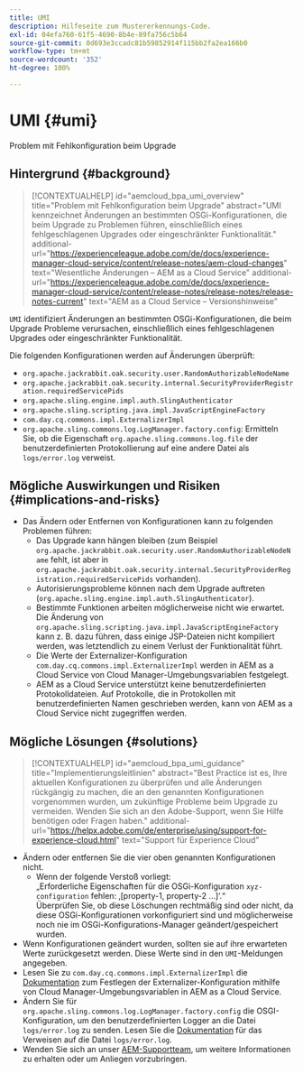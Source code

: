 ```yaml
---
title: UMI
description: Hilfeseite zum Mustererkennungs-Code.
exl-id: 04efa760-61f5-4690-8b4e-89fa756c5b64
source-git-commit: 0d693e3ccadc81b59852914f115bb2fa2ea166b0
workflow-type: tm+mt
source-wordcount: '352'
ht-degree: 100%

---
```


# UMI {#umi}

Problem mit Fehlkonfiguration beim Upgrade

## Hintergrund {#background}

>[!CONTEXTUALHELP]
>id="aemcloud_bpa_umi_overview"
>title="Problem mit Fehlkonfiguration beim Upgrade"
>abstract="UMI kennzeichnet Änderungen an bestimmten OSGi-Konfigurationen, die beim Upgrade zu Problemen führen, einschließlich eines fehlgeschlagenen Upgrades oder eingeschränkter Funktionalität."
>additional-url="https://experienceleague.adobe.com/de/docs/experience-manager-cloud-service/content/release-notes/aem-cloud-changes" text="Wesentliche Änderungen – AEM as a Cloud Service"
>additional-url="https://experienceleague.adobe.com/de/docs/experience-manager-cloud-service/content/release-notes/release-notes/release-notes-current" text="AEM as a Cloud Service – Versionshinweise"

`UMI` identifiziert Änderungen an bestimmten OSGi-Konfigurationen, die beim Upgrade Probleme verursachen, einschließlich eines fehlgeschlagenen Upgrades oder eingeschränkter Funktionalität.

Die folgenden Konfigurationen werden auf Änderungen überprüft:

* `org.apache.jackrabbit.oak.security.user.RandomAuthorizableNodeName`
* `org.apache.jackrabbit.oak.security.internal.SecurityProviderRegistration.requiredServicePids`
* `org.apache.sling.engine.impl.auth.SlingAuthenticator`
* `org.apache.sling.scripting.java.impl.JavaScriptEngineFactory`
* `com.day.cq.commons.impl.ExternalizerImpl`
* `org.apache.sling.commons.log.LogManager.factory.config`: Ermitteln Sie, ob die Eigenschaft `org.apache.sling.commons.log.file` der benutzerdefinierten Protokollierung auf eine andere Datei als `logs/error.log` verweist.

## Mögliche Auswirkungen und Risiken {#implications-and-risks}

* Das Ändern oder Entfernen von Konfigurationen kann zu folgenden Problemen führen:
   * Das Upgrade kann hängen bleiben (zum Beispiel `org.apache.jackrabbit.oak.security.user.RandomAuthorizableNodeName` fehlt, ist aber in `org.apache.jackrabbit.oak.security.internal.SecurityProviderRegistration.requiredServicePids` vorhanden).
   * Autorisierungsprobleme können nach dem Upgrade auftreten (`org.apache.sling.engine.impl.auth.SlingAuthenticator`).
   * Bestimmte Funktionen arbeiten möglicherweise nicht wie erwartet. Die Änderung von `org.apache.sling.scripting.java.impl.JavaScriptEngineFactory` kann z. B. dazu führen, dass einige JSP-Dateien nicht kompiliert werden, was letztendlich zu einem Verlust der Funktionalität führt.
   * Die Werte der Externalizer-Konfiguration `com.day.cq.commons.impl.ExternalizerImpl` werden in AEM as a Cloud Service von Cloud Manager-Umgebungsvariablen festgelegt.
   * AEM as a Cloud Service unterstützt keine benutzerdefinierten Protokolldateien. Auf Protokolle, die in Protokollen mit benutzerdefinierten Namen geschrieben werden, kann von AEM as a Cloud Service nicht zugegriffen werden.

## Mögliche Lösungen {#solutions}

>[!CONTEXTUALHELP]
>id="aemcloud_bpa_umi_guidance"
>title="Implementierungsleitlinien"
>abstract="Best Practice ist es, Ihre aktuellen Konfigurationen zu überprüfen und alle Änderungen rückgängig zu machen, die an den genannten Konfigurationen vorgenommen wurden, um zukünftige Probleme beim Upgrade zu vermeiden. Wenden Sie sich an den Adobe-Support, wenn Sie Hilfe benötigen oder Fragen haben."
>additional-url="https://helpx.adobe.com/de/enterprise/using/support-for-experience-cloud.html" text="Support für Experience Cloud"

* Ändern oder entfernen Sie die vier oben genannten Konfigurationen nicht.
   * Wenn der folgende Verstoß vorliegt:\
     „Erforderliche Eigenschaften für die OSGi-Konfiguration `xyz-configuration` fehlen: ‚[property-1, property-2 …]‘.“\
     Überprüfen Sie, ob diese Löschungen rechtmäßig sind oder nicht, da diese OSGi-Konfigurationen vorkonfiguriert sind und möglicherweise noch nie im OSGi-Konfigurations-Manager geändert/gespeichert wurden.
* Wenn Konfigurationen geändert wurden, sollten sie auf ihre erwarteten Werte zurückgesetzt werden. Diese Werte sind in den `UMI`-Meldungen angegeben.
* Lesen Sie zu `com.day.cq.commons.impl.ExternalizerImpl` die [Dokumentation](https://experienceleague.adobe.com/de/docs/experience-manager-cloud-service/content/implementing/developer-tools/externalizer) zum Festlegen der Externalizer-Konfiguration mithilfe von Cloud Manager-Umgebungsvariablen in AEM as a Cloud Service.
* Ändern Sie für `org.apache.sling.commons.log.LogManager.factory.config` die OSGI-Konfiguration, um den benutzerdefinierten Logger an die Datei `logs/error.log` zu senden. Lesen Sie die [Dokumentation](https://experienceleague.adobe.com/de/docs/experience-manager-learn/cloud-service/debugging/debugging-aem-as-a-cloud-service/logs) für das Verweisen auf die Datei `logs/error.log`.
* Wenden Sie sich an unser [AEM-Supportteam](https://helpx.adobe.com/de/enterprise/using/support-for-experience-cloud.html), um weitere Informationen zu erhalten oder um Anliegen vorzubringen.
